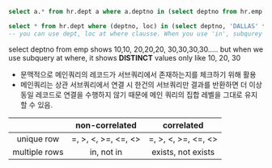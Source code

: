 ``` sql
select a.* from hr.dept a where a.deptno in (select deptno from hr.emp x where x.sal > 1000);

select * from hr.dept where (deptno, loc) in (select deptno, 'DALLAS' from hr.emp where sal < 1300);
-- you can use dept, loc at where clausse. When you use 'in', subqurey produces values using 'OR' condition 
```

select deptno from emp shows 10,10, 20,20,20, 30,30,30,30..... but when we use subquery at where, it shows **DISTINCT** values only like 10, 20, 30

- 문맥적으로 메인쿼리의 레코드가 서브쿼리에서 존재하는지를 체크하기 위해 활용
- 메인쿼리는 상관 서브쿼리에서 연결 시 한건의 서브쿼리만 결과를 반환하면 더 이상 동일 레코드로 연결을 수행하지 않기 때문에 메인 쿼리의 집합 레벨을 그대로 유지 할 수 있음.

|               |   non-correlated    |     correlated      |
|:-------------:|:-------------------:|:-------------------:|
|  unique row   | =, >, <, >=, <=, <> | =, >, <, >=, <=, <> |
| multiple rows |     in, not in      | exists, not exists  |

